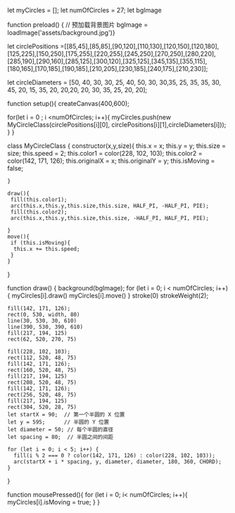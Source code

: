 let myCircles = [];
let numOfCircles = 27;
let bgImage

function preload() {
   // 预加载背景图片
   bgImage = loadImage('assets/background.jpg')}

let circlePositions =[[85,45],[85,85],[90,120],[110,130],[120,150],[120,180],[125,225],[150,250],[175,255],[220,255],[245,250],[270,250],[280,220],
[285,190],[290,160],[285,125],[300,120],[325,125],[345,135],[355,115],[180,165],[170,185],[190,185],[210,205],[230,185],[240,175],[210,230]];

let circleDiameters = [50, 40, 30, 30, 25, 40, 50, 30, 30,35, 25, 35, 35, 30, 45, 20, 15, 35, 20, 20,20, 20, 30, 35, 25, 20, 20];

function setup(){
   createCanvas(400,600);
   
   for(let i = 0 ; i <numOfCircles; i++){
    myCircles.push(new MyCircleClass(circlePositions[i][0], circlePositions[i][1],circleDiameters[i]));
    }
   }
  
  class MyCircleClass {
   constructor(x,y,size){
     this.x = x;
     this.y = y;
     this.size = size;
     this.speed = 2;
     this.color1 = color(228, 102, 103);
     this.color2 = color(142, 171, 126);
     this.originalX = x;
     this.originalY = y;
     this.isMoving = false;
  
    }
  
    draw(){
     fill(this.color1);
     arc(this.x,this.y,this.size,this.size, HALF_PI, -HALF_PI, PIE);
     fill(this.color2);
     arc(this.x,this.y,this.size,this.size, -HALF_PI, HALF_PI, PIE);
  
    }
    move(){
     if (this.isMoving){
      this.x += this.speed;
     }
    }
   }
  
function draw() {
  background(bgImage);
    for (let i = 0; i < numOfCircles; i++){
      myCircles[i].draw()
      myCircles[i].move()
    }
    stroke(0)
    strokeWeight(2);
  
    fill(142, 171, 126);
    rect(0, 530, width, 80)
    line(30, 530, 30, 610)
    line(390, 530, 390, 610)
    fill(217, 194, 125)
    rect(62, 520, 270, 75)
  
    fill(228, 102, 103);
    rect(112, 520, 48, 75)
    fill(142, 171, 126);
    rect(160, 520, 48, 75)
    fill(217, 194, 125)
    rect(208, 520, 48, 75)
    fill(142, 171, 126);
    rect(256, 520, 48, 75)
    fill(217, 194, 125)
    rect(304, 520, 28, 75)
    let startX = 90;  // 第一个半圆的 X 位置
    let y = 595;      // 半圆的 Y 位置
    let diameter = 50; // 每个半圆的直径
    let spacing = 80;  // 半圆之间的间距
  
    for (let i = 0; i < 5; i++) {
      fill(i % 2 === 0 ? color(142, 171, 126) : color(228, 102, 103));
      arc(startX + i * spacing, y, diameter, diameter, 180, 360, CHORD);
    }
}


  
function mousePressed(){
  for (let i = 0; i< numOfCircles; i++){
  myCircles[i].isMoving = true;
  }
 }
